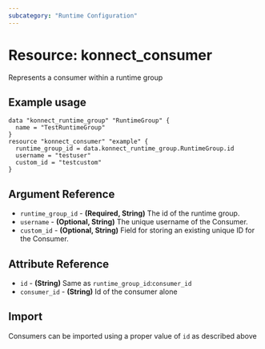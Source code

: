 ```yaml
---
subcategory: "Runtime Configuration"
---
```

# Resource: konnect_consumer
Represents a consumer within a runtime group
## Example usage
```hcl
data "konnect_runtime_group" "RuntimeGroup" {
  name = "TestRuntimeGroup"
}
resource "konnect_consumer" "example" {
  runtime_group_id = data.konnect_runtime_group.RuntimeGroup.id
  username = "testuser"
  custom_id = "testcustom"
}
```
## Argument Reference
* `runtime_group_id` - **(Required, String)** The id of the runtime group.
* `username` - **(Optional, String)** The unique username of the Consumer.
* `custom_id` - **(Optional, String)** Field for storing an existing unique ID for the Consumer.
## Attribute Reference
* `id` - **(String)** Same as `runtime_group_id`:`consumer_id`
* `consumer_id` - **(String)** Id of the consumer alone
## Import
Consumers can be imported using a proper value of `id` as described above

